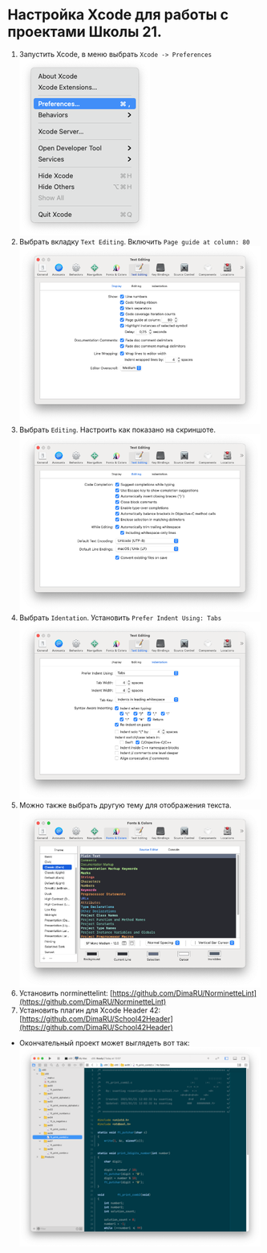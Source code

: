# Настройка Xcode для работы с проектами Школы 21.

1. Запустить Xcode, в меню выбрать `Xcode -> Preferences`
![Xcode](xcode_21/Screen_Shot_06.png)
2. Выбрать вкладку `Text Editing`. Включить `Page guide at column: 80`
![Xcode](xcode_21/Screen_Shot_09.png)
3. Выбрать `Editing`. Настроить как показано на скриншоте.
![Xcode](xcode_21/Screen_Shot_10.png)
4. Выбрать `Identation`. Установить `Prefer Indent Using: Tabs`
![Xcode](xcode_21/Screen_Shot_11.png)
5. Можно также выбрать другую тему для отображения текста.
![Xcode](xcode_21/Screen_Shot_07.png)
6. Установить norminettelint: [https://github.com/DimaRU/NorminetteLint](https://github.com/DimaRU/NorminetteLint)
7. Установить плагин для Xcode Header 42: [https://github.com/DimaRU/School42Header](https://github.com/DimaRU/School42Header)
* Окончательный проект может выглядеть вот так:
![Xcode](xcode_21/Screen_Shot_08.png)
